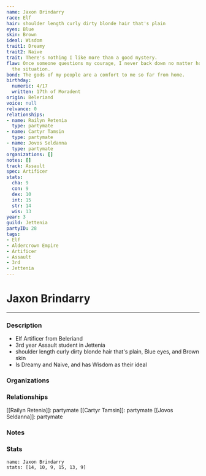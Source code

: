 ```yaml
---
name: Jaxon Brindarry
race: Elf
hair: shoulder length curly dirty blonde hair that's plain
eyes: Blue
skin: Brown
ideal: Wisdom
trait1: Dreamy
trait2: Naive
trait: There's nothing I like more than a good mystery.
flaw: Once someone questions my courage, I never back down no matter how dangerous
  the situation.
bond: The gods of my people are a comfort to me so far from home.
birthday:
  numeric: 4/17
  written: 17th of Moradent
origin: Beleriand
voice: null
relvance: 0
relationships:
- name: Railyn Retenia
  type: partymate
- name: Cartyr Tamsin
  type: partymate
- name: Jovos Seldanna
  type: partymate
organizations: []
notes: []
track: Assault
spec: Artificer
stats:
  cha: 9
  con: 9
  dex: 10
  int: 15
  str: 14
  wis: 13
year: 3
guild: Jettenia
partyID: 28
tags:
- Elf
- Aldercrown Empire
- Artificer
- Assault
- 3rd
- Jettenia
---
```

# Jaxon Brindarry
---
### Description
- Elf Artificer from Beleriand
- 3rd year Assault student in Jettenia
- shoulder length curly dirty blonde hair that's plain, Blue eyes, and Brown skin
- Is Dreamy and Naive, and has Wisdom as their ideal

### Organizations

### Relationships
[[Railyn Retenia]]: partymate
[[Cartyr Tamsin]]: partymate
[[Jovos Seldanna]]: partymate

### Notes

### Stats
```statblock
name: Jaxon Brindarry
stats: [14, 10, 9, 15, 13, 9]
```